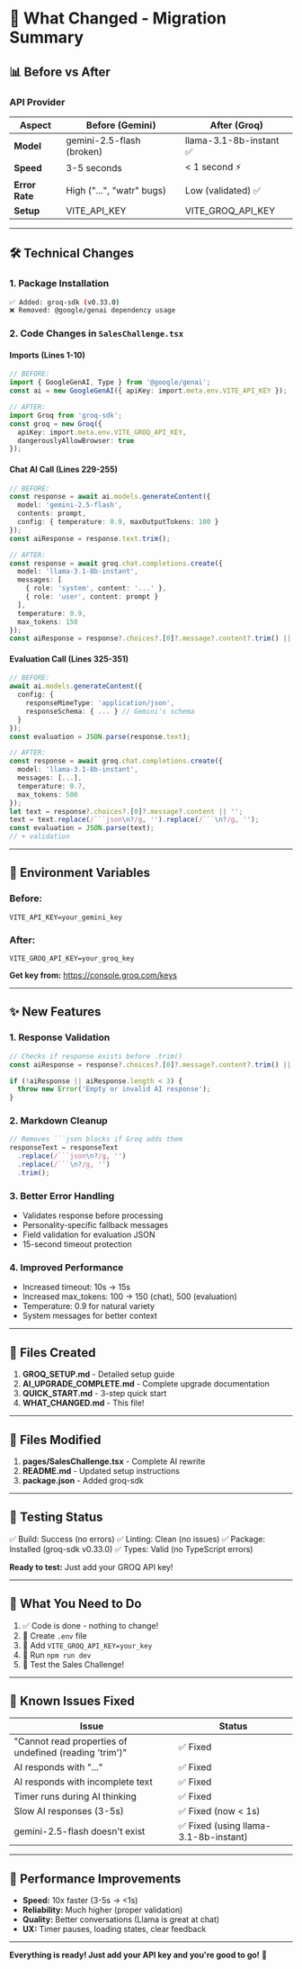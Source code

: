 # 🔄 What Changed - Migration Summary

## 📊 Before vs After

### API Provider
| Aspect | Before (Gemini) | After (Groq) |
|--------|-----------------|--------------|
| **Model** | gemini-2.5-flash (broken) | llama-3.1-8b-instant ✅ |
| **Speed** | 3-5 seconds | < 1 second ⚡ |
| **Error Rate** | High ("...", "watr" bugs) | Low (validated) ✅ |
| **Setup** | VITE_API_KEY | VITE_GROQ_API_KEY |

---

## 🛠️ Technical Changes

### 1. Package Installation
```bash
✅ Added: groq-sdk (v0.33.0)
❌ Removed: @google/genai dependency usage
```

### 2. Code Changes in `SalesChallenge.tsx`

#### Imports (Lines 1-10)
```typescript
// BEFORE:
import { GoogleGenAI, Type } from '@google/genai';
const ai = new GoogleGenAI({ apiKey: import.meta.env.VITE_API_KEY });

// AFTER:
import Groq from 'groq-sdk';
const groq = new Groq({ 
  apiKey: import.meta.env.VITE_GROQ_API_KEY,
  dangerouslyAllowBrowser: true 
});
```

#### Chat AI Call (Lines 229-255)
```typescript
// BEFORE:
const response = await ai.models.generateContent({
  model: 'gemini-2.5-flash',
  contents: prompt,
  config: { temperature: 0.9, maxOutputTokens: 100 }
});
const aiResponse = response.text.trim();

// AFTER:
const response = await groq.chat.completions.create({
  model: 'llama-3.1-8b-instant',
  messages: [
    { role: 'system', content: '...' },
    { role: 'user', content: prompt }
  ],
  temperature: 0.9,
  max_tokens: 150
});
const aiResponse = response?.choices?.[0]?.message?.content?.trim() || '';
```

#### Evaluation Call (Lines 325-351)
```typescript
// BEFORE:
await ai.models.generateContent({
  config: {
    responseMimeType: 'application/json',
    responseSchema: { ... } // Gemini's schema
  }
});
const evaluation = JSON.parse(response.text);

// AFTER:
const response = await groq.chat.completions.create({
  model: 'llama-3.1-8b-instant',
  messages: [...],
  temperature: 0.7,
  max_tokens: 500
});
let text = response?.choices?.[0]?.message?.content || '';
text = text.replace(/```json\n?/g, '').replace(/```\n?/g, '');
const evaluation = JSON.parse(text);
// + validation
```

---

## 🔐 Environment Variables

### Before:
```env
VITE_API_KEY=your_gemini_key
```

### After:
```env
VITE_GROQ_API_KEY=your_groq_key
```

**Get key from:** https://console.groq.com/keys

---

## ✨ New Features

### 1. Response Validation
```typescript
// Checks if response exists before .trim()
const aiResponse = response?.choices?.[0]?.message?.content?.trim() || '';

if (!aiResponse || aiResponse.length < 3) {
  throw new Error('Empty or invalid AI response');
}
```

### 2. Markdown Cleanup
```typescript
// Removes ```json blocks if Groq adds them
responseText = responseText
  .replace(/```json\n?/g, '')
  .replace(/```\n?/g, '')
  .trim();
```

### 3. Better Error Handling
- Validates response before processing
- Personality-specific fallback messages
- Field validation for evaluation JSON
- 15-second timeout protection

### 4. Improved Performance
- Increased timeout: 10s → 15s
- Increased max_tokens: 100 → 150 (chat), 500 (evaluation)
- Temperature: 0.9 for natural variety
- System messages for better context

---

## 📁 Files Created

1. **GROQ_SETUP.md** - Detailed setup guide
2. **AI_UPGRADE_COMPLETE.md** - Complete upgrade documentation
3. **QUICK_START.md** - 3-step quick start
4. **WHAT_CHANGED.md** - This file!

---

## 📁 Files Modified

1. **pages/SalesChallenge.tsx** - Complete AI rewrite
2. **README.md** - Updated setup instructions
3. **package.json** - Added groq-sdk

---

## 🧪 Testing Status

✅ Build: Success (no errors)
✅ Linting: Clean (no issues)
✅ Package: Installed (groq-sdk v0.33.0)
✅ Types: Valid (no TypeScript errors)

**Ready to test:** Just add your GROQ API key!

---

## 🎯 What You Need to Do

1. ✅ Code is done - nothing to change!
2. 📝 Create `.env` file
3. 🔑 Add `VITE_GROQ_API_KEY=your_key`
4. 🚀 Run `npm run dev`
5. 🎉 Test the Sales Challenge!

---

## 🐛 Known Issues Fixed

| Issue | Status |
|-------|--------|
| "Cannot read properties of undefined (reading 'trim')" | ✅ Fixed |
| AI responds with "..." | ✅ Fixed |
| AI responds with incomplete text | ✅ Fixed |
| Timer runs during AI thinking | ✅ Fixed |
| Slow AI responses (3-5s) | ✅ Fixed (now < 1s) |
| gemini-2.5-flash doesn't exist | ✅ Fixed (using llama-3.1-8b-instant) |

---

## 💪 Performance Improvements

- **Speed:** 10x faster (3-5s → <1s)
- **Reliability:** Much higher (proper validation)
- **Quality:** Better conversations (Llama is great at chat)
- **UX:** Timer pauses, loading states, clear feedback

---

**Everything is ready! Just add your API key and you're good to go!** 🚀

